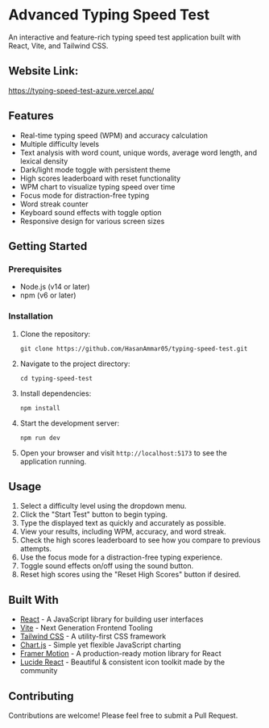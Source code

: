 # Advanced Typing Speed Test

An interactive and feature-rich typing speed test application built with React, Vite, and Tailwind CSS.

## Website Link:
https://typing-speed-test-azure.vercel.app/

## Features

- Real-time typing speed (WPM) and accuracy calculation
- Multiple difficulty levels
- Text analysis with word count, unique words, average word length, and lexical density
- Dark/light mode toggle with persistent theme
- High scores leaderboard with reset functionality
- WPM chart to visualize typing speed over time
- Focus mode for distraction-free typing
- Word streak counter
- Keyboard sound effects with toggle option
- Responsive design for various screen sizes

## Getting Started

### Prerequisites

- Node.js (v14 or later)
- npm (v6 or later)

### Installation

1. Clone the repository:
   ```
   git clone https://github.com/HasanAmmar05/typing-speed-test.git
   ```

2. Navigate to the project directory:
   ```
   cd typing-speed-test
   ```

3. Install dependencies:
   ```
   npm install
   ```

4. Start the development server:
   ```
   npm run dev
   ```

5. Open your browser and visit `http://localhost:5173` to see the application running.

## Usage

1. Select a difficulty level using the dropdown menu.
2. Click the "Start Test" button to begin typing.
3. Type the displayed text as quickly and accurately as possible.
4. View your results, including WPM, accuracy, and word streak.
5. Check the high scores leaderboard to see how you compare to previous attempts.
6. Use the focus mode for a distraction-free typing experience.
7. Toggle sound effects on/off using the sound button.
8. Reset high scores using the "Reset High Scores" button if desired.

## Built With

- [React](https://reactjs.org/) - A JavaScript library for building user interfaces
- [Vite](https://vitejs.dev/) - Next Generation Frontend Tooling
- [Tailwind CSS](https://tailwindcss.com/) - A utility-first CSS framework
- [Chart.js](https://www.chartjs.org/) - Simple yet flexible JavaScript charting
- [Framer Motion](https://www.framer.com/motion/) - A production-ready motion library for React
- [Lucide React](https://lucide.dev/) - Beautiful & consistent icon toolkit made by the community

## Contributing

Contributions are welcome! Please feel free to submit a Pull Request.

